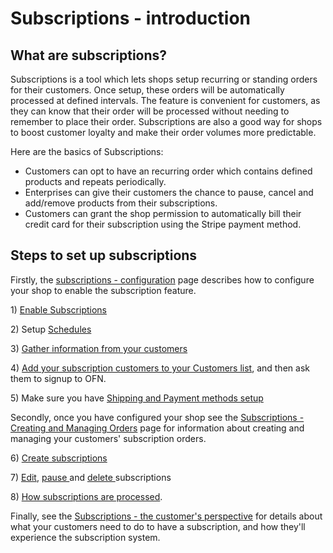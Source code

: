 # Subscriptions - introduction

## What are subscriptions?

Subscriptions is a tool which lets shops setup recurring or standing orders for their customers. Once setup, these orders will be automatically processed at defined intervals. The feature is convenient for customers, as they can know that their order will be processed without needing to remember to place their order. Subscriptions are also a good way for shops to boost customer loyalty and make their order volumes more predictable.

Here are the basics of Subscriptions:

* Customers can opt to have an recurring order which contains defined products and repeats periodically.
* Enterprises can give their customers the chance to pause, cancel and add/remove products from their subscriptions.
* Customers can grant the shop permission to automatically bill their credit card for their subscription using the Stripe payment method.

## Steps to set up subscriptions

Firstly, the [subscriptions - configuration](subscriptions-configuration.md#subscriptions-configuration) page describes how to configure your shop to enable the subscription feature.

1\) [Enable Subscriptions](subscriptions-configuration.md#enable-subscriptions)

2\) Setup [Schedules](subscriptions-configuration.md#2-schedules)

3\) [Gather information from your customers](subscriptions-configuration.md#3-gather-information-from-your-customers)

4\) [Add your subscription customers to your Customers list](subscriptions-configuration.md#4-add-your-subscribers-to-your-customer-list), and then ask them to signup to OFN.

5\) Make sure you have [Shipping and Payment methods setup](subscriptions-configuration.md#4-make-sure-you-have-shipping-and-payment-methods-setup)

Secondly, once you have configured your shop see the [Subscriptions - Creating and Managing Orders](https://github.com/ofn-user-guide/ofn-user-guide-master/tree/d5a1113e673b0e22198ca207b1db61339799868a/subscriptions/subscriptions-creating-and-managing-orders.md) page for information about creating and managing your customers' subscription orders.

6\) [Create subscriptions](subscriptions-creating-and-managing-orders.md#6-create-subscriptions)

7\) [Edit](subscriptions-creating-and-managing-orders.md#edit-the-base-subscription), [pause ](subscriptions-creating-and-managing-orders.md#pause-a-subscription)and [delete ](subscriptions-creating-and-managing-orders.md#delete-a-subscription)subscriptions

8\) [How subscriptions are processed](subscriptions-creating-and-managing-orders.md#8-how-subscriptions-are-processed).

Finally, see the [Subscriptions - the customer's perspective](subscriptions-the-customers-perspective.md) for details about what your customers need to do to have a subscription, and how they'll experience the subscription system.

